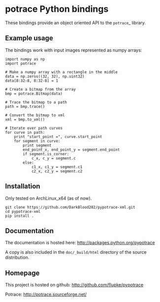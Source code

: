 # potrace Python bindings
These bindings provide an object oriented API to the `potrace`_ library.

## Example usage
The bindings work with input images represented as numpy arrays:
~~~
import numpy as np
import potrace

# Make a numpy array with a rectangle in the middle
data = np.zeros((32, 32), np.uint32)
data[8:32-8, 8:32-8] = 1

# Create a bitmap from the array
bmp = potrace.Bitmap(data)

# Trace the bitmap to a path
path = bmp.trace()

# Convert the bitmap to xml
xml = bmp.to_xml()

# Iterate over path curves
for curve in path:
    print "start_point =", curve.start_point
    for segment in curve:
        print segment
        end_point_x, end_point_y = segment.end_point
        if segment.is_corner:
            c_x, c_y = segment.c
        else:
            c1_x, c1_y = segment.c1
            c2_x, c2_y = segment.c2
~~~

## Installation
Only tested on ArchLinux_x64 (as of now).
~~~
git clone https://github.com/DarkBlood202/pypotrace-xml.git
cd pypotrace-xml
pip install .
~~~

## Documentation
The documentation is hosted here: http://packages.python.org/pypotrace

A copy is also included in the `doc/_build/html` directory of the source
distribution.

## Homepage
This project is hosted on github: http://github.com/flupke/pypotrace

Potrace: http://potrace.sourceforge.net/